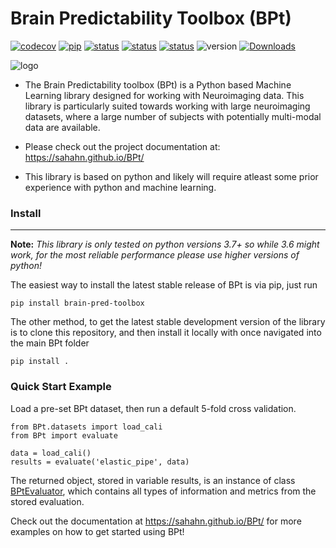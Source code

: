 # Brain Predictability Toolbox (BPt)

[![codecov](https://codecov.io/gh/sahahn/BPt/branch/master/graph/badge.svg?token=SCA77VAUAG)](https://codecov.io/gh/sahahn/BPt) [![pip](https://badge.fury.io/py/brain-pred-toolbox.svg)](https://pypi.org/project/brain-pred-toolbox/) [![status](https://github.com/sahahn/BPt/actions/workflows/test_ubuntu_versions.yml/badge.svg)](https://github.com/sahahn/BPt/actions) [![status](https://github.com/sahahn/BPt/actions/workflows/test_mac_versions.yml/badge.svg)](https://github.com/sahahn/BPt/actions) [![status](https://github.com/sahahn/BPt/actions/workflows/test_windows_versions.yml/badge.svg)](https://github.com/sahahn/BPt/actions) ![version](https://img.shields.io/badge/python-3.7%20%7C%203.8%20%7C%203.9-blue) [![Downloads](https://static.pepy.tech/personalized-badge/brain-pred-toolbox?period=total&units=international_system&left_color=black&right_color=grey&left_text=Downloads)](https://pepy.tech/project/brain-pred-toolbox)


![logo](https://github.com/sahahn/BPt/blob/master/doc/source/_static/red_logo.png?raw=true)


- The Brain Predictability toolbox (BPt) is a Python based Machine Learning library designed for working with Neuroimaging data. This library is particularly suited towards working with large neuroimaging datasets, where a large number of subjects with potentially multi-modal data are available.

- Please check out the project documentation at:
<https://sahahn.github.io/BPt/>

- This library is based on python and likely will require atleast some prior experience with python and machine learning.


### Install
----

**Note:** *This library is only tested on python versions 3.7+ so while 3.6 might work, for the most reliable performance please use higher versions of python!*


The easiest way to install the latest stable release of BPt is via pip, just run
``` 
pip install brain-pred-toolbox 
```

The other method, to get the latest stable development version of the library is to clone this repository,
and then install it locally with once navigated into the main BPt folder

```
pip install .
```

### Quick Start Example

Load a pre-set BPt dataset, then
run a default 5-fold cross validation.

```
from BPt.datasets import load_cali
from BPt import evaluate

data = load_cali()
results = evaluate('elastic_pipe', data)
```

The returned object, stored in variable results, is an instance of class [BPtEvaluator](https://sahahn.github.io/BPt/reference/api/BPt.BPtEvaluator.html#BPt.BPtEvaluator), which contains all types of information and metrics from the stored evaluation.

Check out the documentation at <https://sahahn.github.io/BPt/> for more examples on how to get started using BPt!